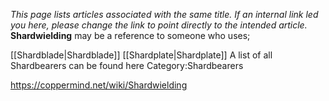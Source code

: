 *This  page lists articles associated with the same title.  If an internal link led you here, please change the link to point directly to the intended article.*
**Shardwielding** may be a reference to someone who uses;

[[Shardblade\|Shardblade]]
[[Shardplate\|Shardplate]]
A list of all Shardbearers can be found here Category:Shardbearers



https://coppermind.net/wiki/Shardwielding
